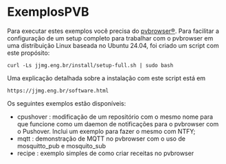 # ExemplosPVB

Para executar estes exemplos você precisa do [pvbrowser®](https://pvbrowser.de).
Para facilitar a configuração de um setup completo para trabalhar com o pvbrowser em uma distribuição Linux baseada no Ubuntu 24.04, foi criado um script com este propósito:

```
curl -Ls jjmg.eng.br/install/setup-full.sh | sudo bash
```

Uma explicação detalhada sobre a instalação com este script está em 

```
https://jjmg.eng.br/software.html
```

Os seguintes exemplos estão disponíveis:

- cpushover : modificação de um repositório com o mesmo nome para que funcione como um daemon de notificações para o pvbrowser com o Pushover. Inclui um exemplo para fazer o mesmo com NTFY;
- mqtt : demonstração de MQTT no pvbrowser com o uso de mosquitto_pub e mosquito_sub
- recipe : exemplo simples de como criar receitas no pvbrowser
